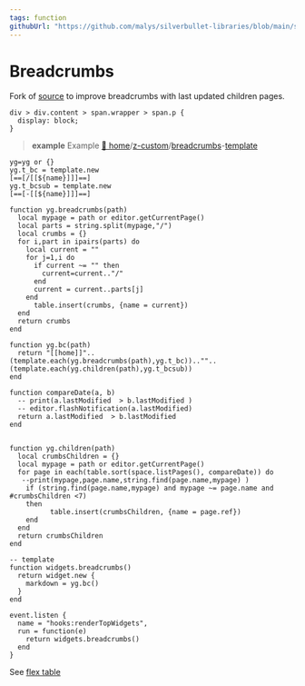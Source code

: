 ```yaml
---
tags: function
githubUrl: "https://github.com/malys/silverbullet-libraries/blob/main/src/Breadcrumbs.md"
---
```

# Breadcrumbs
Fork of [source](https://community.silverbullet.md/t/breadcrumbs-for-hierarchical-pages/737) to improve breadcrumbs with last updated children pages.

```space-style
div > div.content > span.wrapper > span.p {
  display: block;
}
```

> **example** Example
> [🏡 home](https://silverbullet.l.malys.ovh/home)/[z-custom](https://silverbullet.l.malys.ovh/z-custom)/[breadcrumbs](https://silverbullet.l.malys.ovh/z-custom/breadcrumbs)-[template](https://silverbullet.l.malys.ovh/z-custom/breadcrumbs/template)


```space-lua
yg=yg or {}
yg.t_bc = template.new
[==[/[[${name}]]​]==]
yg.t_bcsub = template.new
[==[-[[${name}]]​]==]

function yg.breadcrumbs(path)
  local mypage = path or editor.getCurrentPage()
  local parts = string.split(mypage,"/")
  local crumbs = {}
  for i,part in ipairs(parts) do
    local current = ""
    for j=1,i do
      if current ~= "" then
        current=current.."/"
      end
      current = current..parts[j]
    end
      table.insert(crumbs, {name = current})
  end
  return crumbs
end

function yg.bc(path)
  return "[[home]]"..(template.each(yg.breadcrumbs(path),yg.t_bc))..""..(template.each(yg.children(path),yg.t_bcsub)) 
end

function compareDate(a, b)
  -- print(a.lastModified  > b.lastModified )
  -- editor.flashNotification(a.lastModified)
  return a.lastModified  > b.lastModified 
end


function yg.children(path)
  local crumbsChildren = {}
  local mypage = path or editor.getCurrentPage()
  for page in each(table.sort(space.listPages(), compareDate)) do
   --print(mypage,page.name,string.find(page.name,mypage) )
    if (string.find(page.name,mypage) and mypage ~= page.name and #crumbsChildren <7)
    then
          table.insert(crumbsChildren, {name = page.ref})
    end
  end
  return crumbsChildren
end

-- template
function widgets.breadcrumbs()
  return widget.new {
    markdown = yg.bc()
  }
end

event.listen {
  name = "hooks:renderTopWidgets",
  run = function(e) 
    return widgets.breadcrumbs()
  end
}
```

See [flex table](https://community.silverbullet.md/t/space-lua-flexbox-columns/2017)


